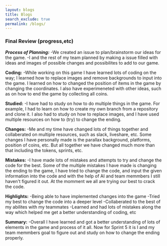 ```yaml
---
layout: blogs 
title: Blogs
search_exclude: true
permalink: /blogs/
---
```


### Final Review (progress,etc)
_**Process of Planning:**_
-We created an issue to plan/brainstorm our ideas for the game.
-I and the rest of my team planned by making a issue filled with ideas and images of possible changes and possibilites to add to our game.

**Coding:**
-While working on this game I have learned lots of coding on the way; I learned how to replace images and remove backgrounds to input into the game. I learned on how to changed the position of items in the game by changing the coordinates. I also have experimeneted with other ideas, such as on how to end the game by collecting all coins.

**Studied:**
-I have had to study on how to do multiple things in the game. For example, I had to learn on how to create my own branch from a repository and clone it. I also had to study on how to replace images, and I have used multiple resources on how to (try) to change the ending.

**Changes:**
-Me and my time have changed lots of things together and collaberated on multiple resources, such as slack, liveshare, etc. Some changes I have personally made is the parallax background, platforms, position of coins, etc. But all together we have changed much more than that including the tokens, sprints, etc.

**Mistakes:**
-I have made lots of mistakes and attempts to try and change the code for the best. Some of the multiple mistakes I have made is changing the ending to the game, I have tried to change the code, and input the given information into the code and with the help of AI and team memmbers I still haven't figured it out. At the momment we all are trying our best to crack the code. 

**Highlights:**
-Being able to have implemented changes into the game
-Tried my best to change the code into a deeper level
-Collaberated to the best of my abilites with my teammates
-Learned and had lots of mistakes along the way which helped me get a better understanding of coding, etc

**Summary:**
-Overall I have learned and got a better understanding of lots of elements in the game and process of it all. Now for Sprint 5 it is I and my team memmbers goal to figure out and study on how to change the ending properly.